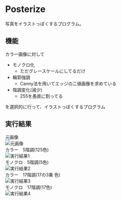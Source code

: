 # Posterize
写真をイラストっぽくするプログラム。

## 機能
カラー画像に対して
* モノクロ化
  * ただグレースケールにしてるだけ
* 輪郭強調
  * Canny法を用いてエッジの二値画像を求めている
* 階調変化(減少)
  * 255を愚直に割ってる

を選択的に行って、イラストっぽくするプログラム


## 実行結果
元画像<br>
![元画像](http://i.imgur.com/nAbQZNo.jpg)
<br>カラー　5階調(125色) <br>
![実行結果1](http://imgur.com/GNER3L6.png)
<br>モノクロ　5階調(5色)　<br>
![実行結果2](http://i.imgur.com/qQmLxtC.png)
<br>カラー　17階調(17の3乗 色) <br>
![実行結果3](http://i.imgur.com/vQaz28j.png)
<br>モノクロ　17階調(17色)　<br>
![実行結果4](http://i.imgur.com/4yFrtkA.png)
